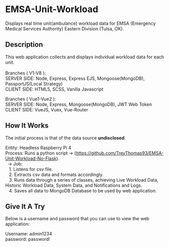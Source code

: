 # EMSA-Unit-Workload
Displays real time unit(ambulance) workload data for EMSA (Emergency Medical Services Authority) Eastern Division (Tulsa, OK).

## Description
This web application collects and displays individual workload data for each unit. <br /><br />
Branches ( V1-V8 ):<br />
SERVER SIDE: Node, Express, Express EJS, Mongoose(MongoDB), PassportJS(Local Strategy)<br />
CLIENT SIDE: HTML5, SCSS, Vanilla Javascript<br />

Branches ( Vue1-Vue2 ):<br />
SERVER SIDE: Node, Express, Mongoose(MongoDB), JWT Web Token<br />
CLIENT SIDE: VueJS, Vuex, Vue-Router<br />

## How It Works
The initial process is that of the data source **undisclosed**.

Entity: Headless Raspberry Pi 4<br />
Process: Runs a python script -> (https://github.com/TreyThomas93/EMSA-Unit-Workload-No-Flask).<br />
&nbsp;&nbsp;-> Job: <br />
&nbsp;&nbsp;&nbsp;1. Listens for csv file.<br />
&nbsp;&nbsp;&nbsp;2. Extracts csv data and formats accordingly.<br />
&nbsp;&nbsp;&nbsp;3. Runs data through a series of classes, achieving Live Workload Data, Historic Workload Data, System Data, and Notifications and Logs.<br />
&nbsp;&nbsp;&nbsp;4. Saves all data to MongoDB Database to be used by web application.<br />

## Give It A Try
Below is a username and password that you can use to view the web application: <br />

Username: admin1234<br />
password: password!
